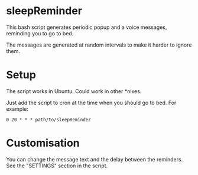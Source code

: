 # sleepReminder
This bash script generates periodic popup and a voice messages, reminding you to go to bed.

The messages are generated at random intervals to make it harder to ignore them.

# Setup 

The script works in Ubuntu. Could work in other *nixes.

Just add the script to cron at the time when you should go to bed. For example:

```0 20 * * * path/to/sleepReminder```

# Customisation

You can change the message text and the delay between the reminders. See the "SETTINGS" section in the script. 
